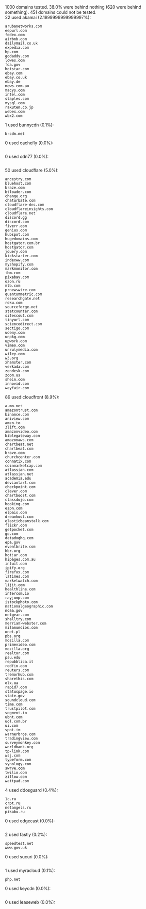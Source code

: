 1000 domains tested. 38.0% were behind nothing (620 were behind something). 451 domains could not be tested.<br>
22 used akamai (2.1999999999999997%):
```
arubanetworks.com
eepurl.com
fedex.com
airbnb.com
dailymail.co.uk
expedia.com
hp.com
godaddy.com
lowes.com
fda.gov
hotstar.com
ebay.com
ebay.co.uk
ebay.de
news.com.au
macys.com
intel.com
staples.com
mysql.com
rakuten.co.jp
webex.com
wbx2.com
```

1 used bunnycdn (0.1%):
```
b-cdn.net
```

0 used cachefly (0.0%):
```

```

0 used cdn77 (0.0%):
```

```

50 used cloudflare (5.0%):
```
ancestry.com
bluehost.com
braze.com
btloader.com
change.org
chaturbate.com
cloudflare-dns.com
cloudflareinsights.com
cloudflare.net
discord.gg
discord.com
fiverr.com
genius.com
hubspot.com
hugedomains.com
hostgator.com.br
hostgator.com
jquery.com
kickstarter.com
indexww.com
myshopify.com
markmonitor.com
ibm.com
pixabay.com
ozon.ru
mlb.com
prnewswire.com
quantummetric.com
researchgate.net
roku.com
sourceforge.net
statcounter.com
sitescout.com
tinyurl.com
sciencedirect.com
sectigo.com
udemy.com
unpkg.com
upwork.com
vimeo.com
unrulymedia.com
wiley.com
w3.org
xhamster.com
verkada.com
zendesk.com
zoom.us
shein.com
innovid.com
wayfair.com
```

89 used cloudfront (8.9%):
```
a-mo.net
amazontrust.com
binance.com
aniview.com
amzn.to
3lift.com
amazonvideo.com
biblegateway.com
amazonaws.com
chartbeat.net
chartbeat.com
brave.com
churchcenter.com
connatix.com
coinmarketcap.com
atlassian.com
atlassian.net
academia.edu
deviantart.com
checkpoint.com
clever.com
chartboost.com
classdojo.com
booking.com
espn.com
elpais.com
dreamhost.com
elasticbeanstalk.com
flickr.com
getpocket.com
go.com
datadoghq.com
epa.gov
eventbrite.com
hbr.org
hotjar.com
hipages.com.au
intuit.com
ipify.org
firefox.com
latimes.com
marketwatch.com
lijit.com
healthline.com
intercom.io
rayjump.com
istockphoto.com
nationalgeographic.com
noaa.gov
netgear.com
shalltry.com
merriam-webster.com
milanuncios.com
onet.pl
pbs.org
mozilla.com
primevideo.com
mozilla.org
realtor.com
psu.edu
repubblica.it
redfin.com
reuters.com
tremorhub.com
sharethis.com
olx.ua
rapid7.com
statuspage.io
state.gov
soundcloud.com
time.com
trustpilot.com
segment.io
ubnt.com
uol.com.br
ui.com
spot.im
warnerbros.com
tradingview.com
surveymonkey.com
worldbank.org
tp-link.com
wsj.com
typeform.com
synology.com
swrve.com
twilio.com
zillow.com
wattpad.com
```

4 used ddosguard (0.4%):
```
1c.ru
crpt.ru
netangels.ru
pikabu.ru
```

0 used edgecast (0.0%):
```

```

2 used fastly (0.2%):
```
speedtest.net
www.gov.uk
```

0 used sucuri (0.0%):
```

```

1 used myracloud (0.1%):
```
php.net
```

0 used keycdn (0.0%):
```

```

0 used leaseweb (0.0%):
```

```
